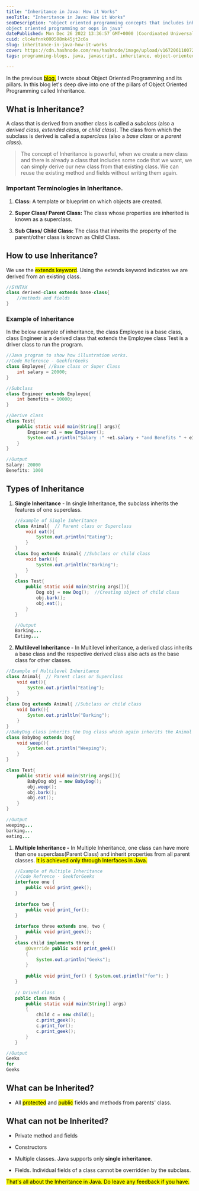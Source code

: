 ```yaml
---
title: "Inheritance in Java: How it Works"
seoTitle: "Inheritance in Java: How it Works"
seoDescription: "object oriented programming concepts that includes inheritance, polymorphism, encapsulation and abstraction.
object oriented programming or oops in java"
datePublished: Mon Dec 26 2022 13:36:57 GMT+0000 (Coordinated Universal Time)
cuid: clc4ufnnk000508mk45jt2c6s
slug: inheritance-in-java-how-it-works
cover: https://cdn.hashnode.com/res/hashnode/image/upload/v1672061100727/b74bb9c5-7faf-46c0-9d63-40074260c481.jpeg
tags: programming-blogs, java, javascript, inheritance, object-oriented-programming

---
```


In the previous [<mark>blog</mark>](https://priyanshuraj.hashnode.dev/oops-an-approach-of-thinking-and-writing-code)<mark>,</mark> I wrote about Object Oriented Programming and its pillars. In this blog let's deep dive into one of the pillars of Object Oriented Programming called Inheritance.

## What is Inheritance?

A class that is derived from another class is called a *subclass* (also a *derived class*, *extended class*, or *child class*). The class from which the subclass is derived is called a *superclass* (also a *base class* or a *parent class*).

> The concept of Inheritance is powerful, when we create a new class and there is already a class that includes some code that we want, we can simply derive our new class from that existing class. We can reuse the existing method and fields without writing them again.

### Important Terminologies in Inheritance.

1. **Class:** A template or blueprint on which objects are created.
    
2. **Super Class/ Parent Class:** The class whose properties are inherited is known as a superclass.
    
3. **Sub Class/ Child Class:** The class that inherits the property of the parent/other class is known as Child Class.
    

## How to use Inheritance?

We use the <mark>extends keyword</mark>. Using the extends keyword indicates we are derived from an existing class.

```java
//SYNTAX 
class derived-class extends base-class{
    //methods and fields
}
```

### Example of Inheritance

In the below example of inheritance, the class Employee is a base class, class Engineer is a derived class that extends the Employee class Test is a driver class to run the program.

```java
//Java program to show how illustration works.
//Code Reference - GeekforGeeks
class Employee{ //Base class or Super Class
    int salary = 20000;
}

//Subclass
class Engineer extends Employee{
    int benefits = 10000;
}

//Derive class
class Test{
    public static void main(String[] args){
        Engineer e1 = new Engineer();
        System.out.println("Salary :" +e1.salary + "and Benefits " + e1.benefits);
    }
}
```

```java
//Output
Salary: 20000
Benefits: 1000
```

## Types of Inheritance

1. **Single Inheritance** - In single Inheritance, the subclass inherits the features of one superclass.
    
    ```java
    //Example of Single Inheritance
    class Animal{  // Parent class or Superclass
        void eat(){
            System.out.println("Eating");
        }
    }
    class Dog extends Animal{ //Subclass or child class
        void bark(){
            System.out.prinltln("Barking");
        }
    }
    class Test{
        public static void main(String args[]){
            Dog obj = new Dog();  //Creating object of child class
            obj.bark();
            obj.eat();
        }
    }
    ```
    
    ```java
    //Output
    Barking...
    Eating...
    ```
    
2. **Multilevel Inheritance -** In Multilevel inheritance, a derived class inherits a base class and the respective derived class also acts as the base class for other classes.
    

```java
//Example of Multilevel Inheritance
class Animal{  // Parent class or Superclass
    void eat(){
        System.out.println("Eating");
    }
}
class Dog extends Animal{ //Subclass or child class
    void bark(){
        System.out.prinltln("Barking");
    }
}
//BabyDog class inherits the Dog class which again inherits the Animal Class. (Multilevel Inheritance)
class BabyDog extends Dog{
    void weep(){
        System.out.println("Weeping");
    }
}

class Test{  
    public static void main(String args[]){  
        BabyDog obj = new BabyDog();  
        obj.weep();  
        obj.bark();  
        obj.eat();  
    }
}  
```

```java
//Output
weeping...
barking...
eating...
```

1. **Multiple Inheritance -** In Multiple Inheritance, one class can have more than one superclass(Parent Class) and inherit properties from all parent classes. <mark> It is achieved only through Interfaces in Java.</mark>
    
    ```java
    //Example of Multiple Inheritance
    //Code Refrence - GeekforGeeks
    interface one {
        public void print_geek();
    }
     
    interface two {
        public void print_for();
    }
     
    interface three extends one, two {
        public void print_geek();
    }
    class child implements three {
        @Override public void print_geek()
        {
            System.out.println("Geeks");
        }
     
        public void print_for() { System.out.println("for"); }
    }
     
    // Drived class
    public class Main {
        public static void main(String[] args)
        {
            child c = new child();
            c.print_geek();
            c.print_for();
            c.print_geek();
        }
    }
    ```
    

```java
//Output
Geeks
for
Geeks
```

## What can be Inherited?

* All <mark>protected</mark> and <mark>public</mark> fields and methods from parents' class.
    

## What can not be Inherited?

* Private method and fields
    
* Constructors
    
* Multiple classes. Java supports only **single inheritance**.
    
* Fields. Individual fields of a class cannot be overridden by the subclass.
    

<mark>That's all about the Inheritance in Java. Do leave any feedback if you have.</mark>
